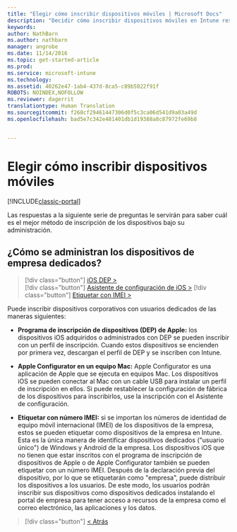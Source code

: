 ```yaml
---
title: "Elegir cómo inscribir dispositivos móviles | Microsoft Docs"
description: "Decidir cómo inscribir dispositivos móviles en Intune respondiendo a unas preguntas sencillas"
keywords: 
author: NathBarn
ms.author: nathbarn
manager: angrobe
ms.date: 11/14/2016
ms.topic: get-started-article
ms.prod: 
ms.service: microsoft-intune
ms.technology: 
ms.assetid: 40262e47-1ab4-437d-8ca5-c89b5022f91f
ROBOTS: NOINDEX,NOFOLLOW
ms.reviewer: dagerrit
translationtype: Human Translation
ms.sourcegitcommit: f268cf29461447306d0f5c3ca06d541d9a03a49d
ms.openlocfilehash: bad5e7c342e481401db1d19388a8c87972fe69b8


---
```

# <a name="choose-how-to-enroll-mobile-devices"></a>Elegir cómo inscribir dispositivos móviles

[!INCLUDE[classic-portal](../includes/classic-portal.md)]

Las respuestas a la siguiente serie de preguntas le servirán para saber cuál es el mejor método de inscripción de los dispositivos bajo su administración.

## <a name="how-will-you-manage-dedicated-corporate-owned-devices"></a>**¿Cómo se administran los dispositivos de empresa dedicados?**

  > [!div class="button"]
[iOS DEP >](/intune/deploy-use/ios-device-enrollment-program-in-microsoft-intune)  
> [!div class="button"]
[Asistente de configuración de iOS >](/intune/deploy-use/ios-setup-assistant-enrollment-in-microsoft-intune)
> [!div class="button"]
[Etiquetar con IMEI >](/intune/deploy-use/specify-corporate-owned-devices-with-international-mobile-equipment-identity-imei-numbers)

  Puede inscribir dispositivos corporativos con usuarios dedicados de las maneras siguientes:

  - **Programa de inscripción de dispositivos (DEP) de Apple:** los dispositivos iOS adquiridos o administrados con DEP se pueden inscribir con un perfil de inscripción. Cuando estos dispositivos se encienden por primera vez, descargan el perfil de DEP y se inscriben con Intune.

  - **Apple Configurator en un equipo Mac:** Apple Configurator es una aplicación de Apple que se ejecuta en equipos Mac. Los dispositivos iOS se pueden conectar al Mac con un cable USB para instalar un perfil de inscripción en ellos. Si puede restablecer la configuración de fábrica de los dispositivos para inscribirlos, use la inscripción con el Asistente de configuración.

  - **Etiquetar con número IMEI:** si se importan los números de identidad de equipo móvil internacional (IMEI) de los dispositivos de la empresa, estos se pueden etiquetar como dispositivos de la empresa en Intune. Esta es la única manera de identificar dispositivos dedicados ("usuario único") de Windows y Android de la empresa. Los dispositivos iOS que no tienen que estar inscritos con el programa de inscripción de dispositivos de Apple o de Apple Configurator también se pueden etiquetar con un número IMEI. Después de la declaración previa del dispositivo, por lo que se etiquetarán como "empresa", puede distribuir los dispositivos a los usuarios. De este modo, los usuarios podrán inscribir sus dispositivos como dispositivos dedicados instalando el portal de empresa para tener acceso a recursos de la empresa como el correo electrónico, las aplicaciones y los datos.

  > [!div class="button"]
  [< Atrás](choose-how-to-enroll-devices3.md)



<!--HONumber=Dec16_HO3-->


